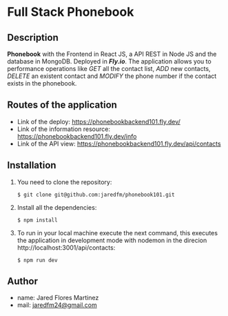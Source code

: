 # Full Stack Phonebook

## Description

**Phonebook** with the Frontend in React JS, a API REST in Node JS and the database in MongoDB. Deployed in **_Fly.io_**. The application allows you to performance operations like _GET_ all the contact list, _ADD_ new contacts, _DELETE_ an existent contact and _MODIFY_ the phone number if the contact exists in the phonebook.

## Routes of the application

- Link of the deploy: https://phonebookbackend101.fly.dev/
- Link of the information resource: https://phonebookbackend101.fly.dev/info
- Link of the API view: https://phonebookbackend101.fly.dev/api/contacts

## Installation

1. You need to clone the repository:

    ```shell
    $ git clone git@github.com:jaredfm/phonebook101.git
    ```

2. Install all the dependencies:

    ```shell
    $ npm install
    ```

3. To run in your local machine execute the next command, this executes the application in development mode with nodemon in the direcion http://localhost:3001/api/contacts:

    ```shell
    $ npm run dev
    ```
## Author

- name: Jared Flores Martinez
- mail: jaredfm24@gmail.com
